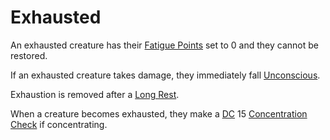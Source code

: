# Exhausted

An exhausted creature has their [Fatigue Points](../../Player%20Characters/Derived%20Statistics/Fatigue%20Points.md) set to 0 and they cannot be restored.

If an exhausted creature takes damage, they immediately fall [Unconscious](Unconscious.md).

Exhaustion is removed after a [Long Rest](../Core%20Procedures/Resting.md#Long%20Rest).

When a creature becomes exhausted, they make a [DC](../Core%20Procedures/DC.md) 15 [Concentration](../../Magic/Spells/Concentration.md) [Check](../Core%20Procedures/Check.md) if concentrating.
